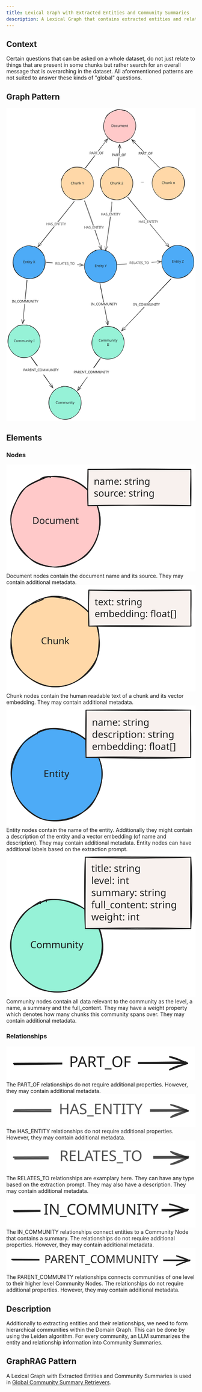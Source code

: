 ```yaml
---
title: Lexical Graph with Extracted Entities and Community Summaries
description: A Lexical Graph that contains extracted entities and relationships, communities and community summaries.
---
```


## Context

Certain questions that can be asked on a whole dataset, do not just relate to things that are present in some chunks but rather search for an overall message that is overarching in the dataset. All aforementioned patterns are not suited to answer these kinds of "global" questions.

## Graph Pattern

![Graph](../../../../assets/images/knowledge-graph-lexical-graph-extracted-entities-community-summaries.svg)

## Elements

### Nodes

![Document Node](../../../../assets/images/element-document-node.svg)
Document nodes contain the document name and its source. They may contain additional metadata.
![Chunk Node](../../../../assets/images/element-chunk-node.svg)
Chunk nodes contain the human readable text of a chunk and its vector embedding. They may contain additional metadata.
![Entity Node](../../../../assets/images/element-entity-node.svg)
Entity nodes contain the name of the entity. Additionally they might contain a description of the entity and a vector embedding (of name and description). They may contain additional metadata. Entity nodes can have additional labels based on the extraction prompt.
![Community Node](../../../../assets/images/element-community-node.svg)
Community nodes contain all data relevant to the community as the level, a name, a summary and the full_content. They may have a weight property which denotes how many chunks this community spans over. They may contain additional metadata.

### Relationships

![PART_OF Relationship](../../../../assets/images/element-part-of-relationship.svg)
The PART_OF relationships do not require additional properties. However, they may contain additional metadata.
![HAS_ENTITY Relationship](../../../../assets/images/element-has-entity-relationship.svg)
The HAS_ENTITY relationships do not require additional properties. However, they may contain additional metadata.
![RELATES_TO Relationship](../../../../assets/images/element-relates-to-relationship.svg)
The RELATES_TO relationships are examplary here. They can have any type based on the extraction prompt. They may also have a description. They may contain additional metadata.
![IN_COMMUNITY Relationship](../../../../assets/images/element-in-community-relationship.svg)
The IN_COMMUNITY relationships connect entities to a Community Node that contains a summary. The relationships do not require additional properties. However, they may contain additional metadata.
![PARENT_COMMUNITY Relationship](../../../../assets/images/element-parent-community-relationship.svg)
The PARENT_COMMUNITY relationships connects communities of one level to their higher level Community Nodes. The relationships do not require additional properties. However, they may contain additional metadata.

## Description

Additionally to extracting entities and their relationships, we need to form hierarchical communities within the Domain Graph. This can be done by using the Leiden algorithm. For every community, an LLM summarizes the entity and relationship information into Community Summaries.

## GraphRAG Pattern

A Lexical Graph with Extracted Entities and Community Summaries is used in [Global Community Summary Retrievers](/reference/graphrag/global-community-summary-retriever).
